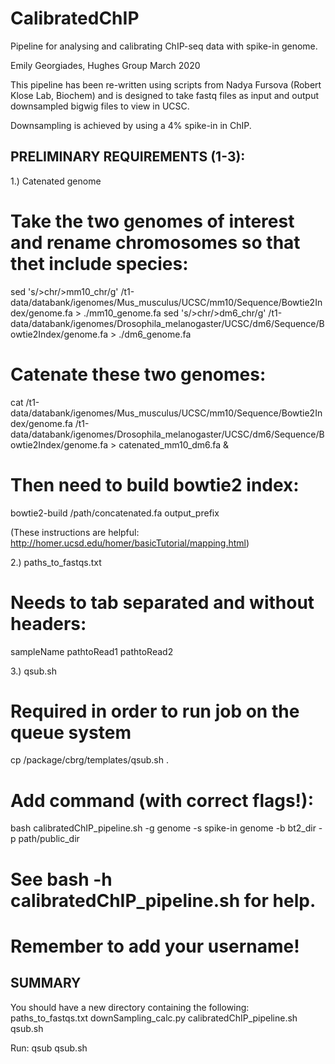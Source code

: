# CalibratedChIP
Pipeline for analysing and calibrating ChIP-seq data with spike-in genome.

Emily Georgiades, Hughes Group
March 2020


This pipeline has been re-written using scripts from Nadya Fursova (Robert Klose Lab, Biochem)
and is designed to take fastq files as input and output downsampled bigwig files to view in UCSC.

Downsampling is achieved by using a 4% spike-in in ChIP.


PRELIMINARY REQUIREMENTS (1-3):
-------------------------
1.) Catenated genome

# Take the two genomes of interest and rename chromosomes so that thet include species:
sed 's/>chr/>mm10_chr/g' /t1-data/databank/igenomes/Mus_musculus/UCSC/mm10/Sequence/Bowtie2Index/genome.fa > ./mm10_genome.fa
sed 's/>chr/>dm6_chr/g' /t1-data/databank/igenomes/Drosophila_melanogaster/UCSC/dm6/Sequence/Bowtie2Index/genome.fa > ./dm6_genome.fa

# Catenate these two genomes:
cat /t1-data/databank/igenomes/Mus_musculus/UCSC/mm10/Sequence/Bowtie2Index/genome.fa /t1-data/databank/igenomes/Drosophila_melanogaster/UCSC/dm6/Sequence/Bowtie2Index/genome.fa > catenated_mm10_dm6.fa &

# Then need to build bowtie2 index:
bowtie2-build /path/concatenated.fa output_prefix

(These instructions are helpful: http://homer.ucsd.edu/homer/basicTutorial/mapping.html)

2.) paths_to_fastqs.txt

# Needs to tab separated and without headers:
sampleName  pathtoRead1 pathtoRead2

3.) qsub.sh

# Required in order to run job on the queue system
cp /package/cbrg/templates/qsub.sh .
# Add command (with correct flags!):
bash calibratedChIP_pipeline.sh -g genome -s spike-in genome -b bt2_dir -p path/public_dir
# See bash -h calibratedChIP_pipeline.sh for help.
# Remember to add your username!

SUMMARY
-------------------------
You should have a new directory containing the following:
paths_to_fastqs.txt
downSampling_calc.py
calibratedChIP_pipeline.sh
qsub.sh

Run: qsub qsub.sh
